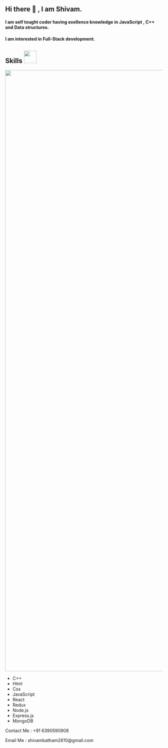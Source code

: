 ## Hi there 👋 , I am Shivam.
#### I am self tought coder having exellence knowledge in JavaScript , C++ and Data structures.
#### I am interested in Full-Stack development. 

 <!--- ------------------------------------------------------------------------------------------------------------------------------------------------------ -->
<!--- -- Skills Section ------------------------------------------------------------------------------------------------------------------------------------- -->
<!--- ------------------------------------------------------------------------------------------------------------------------------------------------------ -->

<h2>Skills <span> <img src='https://user-images.githubusercontent.com/74038190/206662607-d9e7591e-bbf9-42f9-9386-29efc927bc16.gif' width="40"> </span> </h2> 
<img src="https://www.animatedimages.org/data/media/562/animated-line-image-0184.gif" width="1920" /> 
<br>
<ul>
  <li>C++</li>
  <li>Html</li>
  <li>Css</li>
  <li>JavaScript</li>
  <li>React</li>
 <li>Redux</li>
  <li>Node.js</li>
  <li>Express.js</li> 
 <li>MongoDB</li>
</ul>
<P>Contact Me : +91 6390590908</P>
<P>Email Me : shivambatham2610@gmail.com</P>
